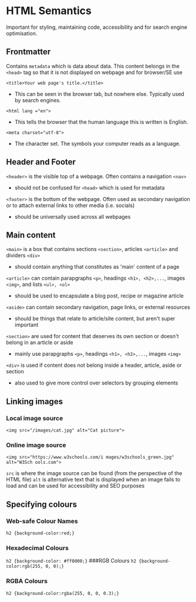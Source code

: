 # HTML Semantics
Important for styling, maintaining code, accessibility and for search engine optimisation.

## Frontmatter
Contains `metadata` which is data about data. This content belongs in the `<head>` tag so that it is not displayed on webpage and for browser/SE use

`<title>Your web page's title.</title>`
  - This can be seen in the browser tab, but
nowhere else. Typically used by search
engines.

`<html lang ="en">`
  - This tells the browser that the human
language this is written is English.

`<meta charset="utf-8">`
  - The character set. The symbols your
computer reads as a language.

## Header and Footer
`<header>` is the visible top of a webpage. Often contains a navigation `<nav>` 
  - should not be confused for `<head>` which is used for metadata

`<footer>` is the bottom of the webpage. Often used as secondary navigation or to attach external links to other media (i.e. socials)
  - should be universally used across all webpages

## Main content
`<main>` is a box that contains sections `<section>`, articles `<article>` and dividers `<div>`
  - should contain anything that constitutes as 'main' content of a page
    
`<article>` can contain parapgraphs `<p>`, headings `<h1>, <h2>,...`, images `<img>`, and lists `<ul>, <ol>`
  - should be used to encapsulate a blog post, recipe or magazine article
  
`<aside>` can contain secondary navigation, page links, or external resources
  - should be things that relate to article/site content, but aren't super important
  
`<section>` are used for content that deserves its own section or doesn't belong in an article or aside
  - mainly use parapgraphs `<p>`, headings `<h1>, <h2>,...`, images `<img>`

`<div>` is used if content does not belong inside a header, article, aside or section
  - also used to give more control over selectors by grouping elements
  
## Linking images
### Local image source
`<img src="/images/cat.jpg" alt="Cat picture">`
### Online image source
`<img src="https://www.w3schools.com/i
mages/w3schools_green.jpg" alt="W3Sch
ools.com">`

`src` is where the image source can be found (from the perspective of the HTML file)
`alt` is alternative text that is displayed when an image fails to load and can be used for accessibility and SEO purposes

## Specifying colours
### Web-safe Colour Names
`h2 {background-color:red;}`
### Hexadecimal Colours
`h2 {background-color: #ff0000;}`
###RGB Colours
`h2 {background-color:rgb(255, 0, 0);}`
### RGBA Colours
`h2 {background-color:rgba(255, 0, 0, 0.3);}`
